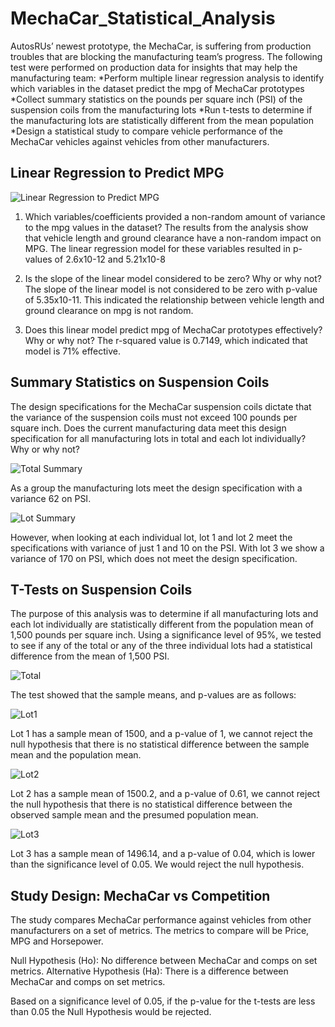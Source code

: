 # MechaCar_Statistical_Analysis
AutosRUs’ newest prototype, the MechaCar, is suffering from production troubles that are blocking the manufacturing team’s progress. The following test were performed on production data for insights that may help the manufacturing team:
*Perform multiple linear regression analysis to identify which variables in the dataset predict the mpg of MechaCar prototypes
*Collect summary statistics on the pounds per square inch (PSI) of the suspension coils from the manufacturing lots
*Run t-tests to determine if the manufacturing lots are statistically different from the mean population
*Design a statistical study to compare vehicle performance of the MechaCar vehicles against vehicles from other manufacturers.

## Linear Regression to Predict MPG
![Linear Regression to Predict MPG](https://user-images.githubusercontent.com/62673123/136492231-31e2a7a8-9ee9-474c-a49a-807e0bf86e98.PNG)

1. Which variables/coefficients provided a non-random amount of variance to the mpg values in the dataset?
The results from the analysis show that vehicle length and ground clearance have a non-random impact on MPG. The linear regression model for these variables resulted in p-values of 2.6x10-12 and 5.21x10-8

2. Is the slope of the linear model considered to be zero? Why or why not?
The slope of the linear model is not considered to be zero with p-value of 5.35x10-11.  This indicated the relationship between vehicle length and ground clearance on mpg is not random. 

3. Does this linear model predict mpg of MechaCar prototypes effectively? Why or why not?
The r-squared value is 0.7149, which indicated that model is 71% effective. 

## Summary Statistics on Suspension Coils
The design specifications for the MechaCar suspension coils dictate that the variance of the suspension coils must not exceed 100 pounds per square inch. Does the current manufacturing data meet this design specification for all manufacturing lots in total and each lot individually? Why or why not?

![Total Summary](https://user-images.githubusercontent.com/62673123/136492254-aa171b7f-92a4-4d05-8a7a-54a8e7ecc276.PNG)

As a group the manufacturing lots meet the design specification with a variance 62 on PSI. 

![Lot Summary](https://user-images.githubusercontent.com/62673123/136492276-b2578e11-1788-4a90-bf1b-7e4887c76a58.PNG)

However, when looking at each individual lot, lot 1 and lot 2 meet the specifications with variance of just 1 and 10 on the PSI. With lot 3 we show a variance of 170 on PSI, which does not meet the design specification.

## T-Tests on Suspension Coils
The purpose of this analysis was to determine if all manufacturing lots and each lot individually are statistically different from the population mean of 1,500 pounds per square inch. Using a significance level of 95%, we tested to see if any of the total or any of the three individual lots had a statistical difference from the mean of 1,500 PSI. 

![Total](https://user-images.githubusercontent.com/62673123/136492289-282da720-a34a-4129-959f-c695d0c55235.PNG)

The test showed that the sample means, and p-values are as follows:

![Lot1](https://user-images.githubusercontent.com/62673123/136492298-3455c102-3a0c-45c8-9464-98b15f9b8508.PNG)

Lot 1 has a sample mean of 1500, and a p-value of 1, we cannot reject the null hypothesis that there is no statistical difference between the sample mean and the population mean.

![Lot2](https://user-images.githubusercontent.com/62673123/136492307-dabffe1d-ece6-48b4-8558-e21760d0582a.PNG)

Lot 2 has a sample mean of 1500.2, and a p-value of 0.61, we cannot reject the null hypothesis that there is no statistical difference between the observed sample mean and the presumed population mean.

![Lot3](https://user-images.githubusercontent.com/62673123/136492316-46056029-a0fe-4718-bfad-6b69932c8fde.PNG)

Lot 3 has a sample mean of 1496.14, and a p-value of 0.04, which is lower than the significance level of 0.05. We would reject the null hypothesis. 

## Study Design: MechaCar vs Competition
The study compares MechaCar performance against vehicles from other manufacturers on a set of metrics. The metrics to compare will be Price, MPG and Horsepower. 

Null Hypothesis (Ho): No difference between MechaCar and comps on set metrics. 
Alternative Hypothesis (Ha): There is a difference between MechaCar and comps on set metrics. 

Based on a significance level of 0.05, if the p-value for the t-tests are less than 0.05 the Null Hypothesis would be rejected.

